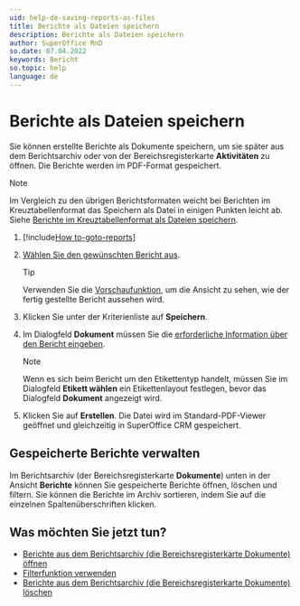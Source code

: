 ```yaml
---
uid: help-de-saving-reports-as-files
title: Berichte als Dateien speichern
description: Berichte als Dateien speichern
author: SuperOffice RnD
so.date: 07.04.2022
keywords: Bericht
so.topic: help
language: de
---
```


# Berichte als Dateien speichern

Sie können erstellte Berichte als Dokumente speichern, um sie später aus dem Berichtsarchiv oder von der Bereichsregisterkarte **Aktivitäten** zu öffnen. Die Berichte werden im PDF-Format gespeichert.

> [!NOTE]
> Im Vergleich zu den übrigen Berichtsformaten weicht bei Berichten im Kreuztabellenformat das Speichern als Datei in einigen Punkten leicht ab. Siehe [Berichte im Kreuztabellenformat als Dateien speichern][2].

1. [!include[How to-goto-reports](includes/goto-reports.md)]

1. [Wählen Sie den gewünschten Bericht aus][3].

    > [!TIP]
    > Verwenden Sie die [Vorschaufunktion][4], um die Ansicht zu sehen, wie der fertig gestellte Bericht aussehen wird.

1. Klicken Sie unter der Kriterienliste auf **Speichern**.

1. Im Dialogfeld **Dokument** müssen Sie die [erforderliche Information über den Bericht eingeben][5].

    > [!NOTE]
    > Wenn es sich beim Bericht um den Etikettentyp handelt, müssen Sie im Dialogfeld **Etikett wählen** ein Etikettenlayout festlegen, bevor das Dialogfeld **Dokument** angezeigt wird.

1. Klicken Sie auf **Erstellen**. Die Datei wird im Standard-PDF-Viewer geöffnet und gleichzeitig in SuperOffice CRM gespeichert.

## Gespeicherte Berichte verwalten

Im Berichtsarchiv (der Bereichsregisterkarte **Dokumente**) unten in der Ansicht **Berichte** können Sie gespeicherte Berichte öffnen, löschen und filtern. Sie können die Berichte im Archiv sortieren, indem Sie auf die einzelnen Spaltenüberschriften klicken.

## Was möchten Sie jetzt tun?

* [Berichte aus dem Berichtsarchiv (die Bereichsregisterkarte Dokumente) öffnen][6]
* [Filterfunktion verwenden][7]
* [Berichte aus dem Berichtsarchiv (die Bereichsregisterkarte Dokumente) löschen][8]

<!-- Referenced links -->
[2]: cross-tables.md#export
[3]: properties.md
[4]: view.md
[5]: ../../document/learn/screen/index.md
[6]: open-from-archive.md
[7]: filter.md
[8]: delete-from-archive.md

<!-- Referenced images -->
